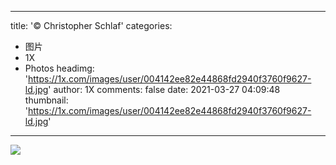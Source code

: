 
---
title: '© Christopher Schlaf'
categories: 
 - 图片
 - 1X
 - Photos
headimg: 'https://1x.com/images/user/004142ee82e44868fd2940f3760f9627-ld.jpg'
author: 1X
comments: false
date: 2021-03-27 04:09:48
thumbnail: 'https://1x.com/images/user/004142ee82e44868fd2940f3760f9627-ld.jpg'
---

<div>   
<img src="https://1x.com/images/user/004142ee82e44868fd2940f3760f9627-ld.jpg" referrerpolicy="no-referrer">  
</div>
            